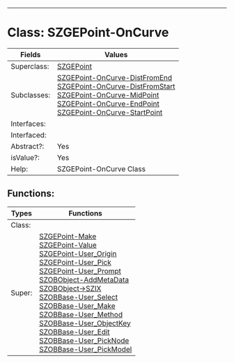 ---------

# Class:	SZGEPoint-OnCurve

| Fields | Values |
| --------- | --------- |
| Superclass: | [SZGEPoint](SZGEPoint.html) |
| Subclasses: | [SZGEPoint-OnCurve-DistFromEnd](SZGEPoint-OnCurve-DistFromEnd.html) <br> [SZGEPoint-OnCurve-DistFromStart](SZGEPoint-OnCurve-DistFromStart.html) <br> [SZGEPoint-OnCurve-MidPoint](SZGEPoint-OnCurve-MidPoint.html) <br> [SZGEPoint-OnCurve-EndPoint](SZGEPoint-OnCurve-EndPoint.html) <br> [SZGEPoint-OnCurve-StartPoint](SZGEPoint-OnCurve-StartPoint.html) |
| Interfaces: |  |
| Interfaced: |  |
| Abstract?: | Yes |
| isValue?: | Yes |
| Help: | SZGEPoint-OnCurve Class |


## Functions:

| Types | Functions |
| --------- | --------- |
| Class: |  |
| Super: | [SZGEPoint-Make](SZGEPoint.html) <br> [SZGEPoint-Value](SZGEPoint.html) <br> [SZGEPoint-User_Origin](SZGEPoint.html) <br> [SZGEPoint-User_Pick](SZGEPoint.html) <br> [SZGEPoint-User_Prompt](SZGEPoint.html) <br> [SZOBObject-AddMetaData](SZOBObject.html) <br> [SZOBObject->SZIX](SZOBObject.html) <br> [SZOBBase-User_Select](SZOBBase.html) <br> [SZOBBase-User_Make](SZOBBase.html) <br> [SZOBBase-User_Method](SZOBBase.html) <br> [SZOBBase-User_ObjectKey](SZOBBase.html) <br> [SZOBBase-User_Edit](SZOBBase.html) <br> [SZOBBase-User_PickNode](SZOBBase.html) <br> [SZOBBase-User_PickModel](SZOBBase.html) |



